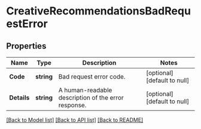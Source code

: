 # CreativeRecommendationsBadRequestError

## Properties
Name | Type | Description | Notes
------------ | ------------- | ------------- | -------------
**Code** | **string** | Bad request error code. | [optional] [default to null]
**Details** | **string** | A human-readable description of the error response. | [optional] [default to null]

[[Back to Model list]](../README.md#documentation-for-models) [[Back to API list]](../README.md#documentation-for-api-endpoints) [[Back to README]](../README.md)

